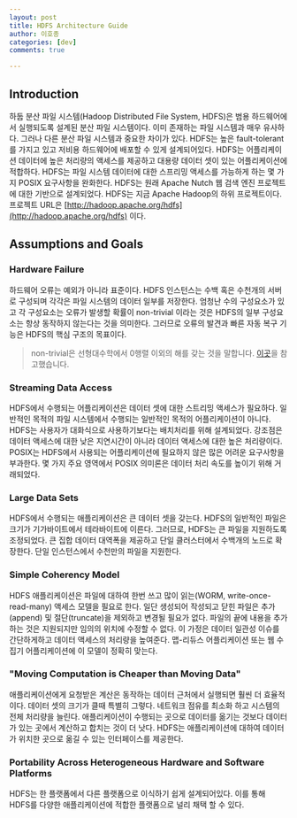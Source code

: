 ```yaml
---
layout: post
title: HDFS Architecture Guide
author: 이호종
categories: [dev]
comments: true

---
```


## Introduction

하둡 분산 파일 시스템(Hadoop Distributed File System, HDFS)은 범용 하드웨어에서 실행되도록 설계된 분산 파일 시스템이다. 이미 존재하는 파일 시스템과 매우 유사하다. 그러나 다른 분산 파일 시스템과 중요한 차이가 있다. HDFS는 높은 fault-tolerant를 가지고 있고 저비용 하드웨어에 배포할 수 있게 설계되어있다. HDFS는 어플리케이션 데이터에 높은 처리량의 액세스를 제공하고 대용량 데이터 셋이 있는 어플리케이션에 적합하다. HDFS는 파일 시스템 데이터에 대한 스프리밍 액세스를 가능하게 하는 몇 가지 POSIX 요구사항을 완화한다. HDFS는 원래 Apache Nutch 웹 검색 엔진 프로젝트에 대한 기반으로 설계되었다. HDFS는 지금 Apache Hadoop의 하위 프로젝트이다. 프로젝트 URL은 [http://hadoop.apache.org/hdfs](http://hadoop.apache.org/hdfs) 이다.

## Assumptions and Goals

### Hardware Failure

하드웨어 오류는 예외가 아니라 표준이다. HDFS 인스턴스는 수백 혹은 수천개의 서버로 구성되며 각각은 파일 시스템의 데이터 일부를 저장한다. 엄청난 수의 구성요소가 있고 각 구성요소는 오류가 발생할 확률이 non-trivial 이라는 것은 HDFS의 일부 구성요소는 항상 동작하지 않는다는 것을 의미한다. 그러므로 오류의 발견과 빠른 자동 복구 기능은 HDFS의 핵심 구조의 목표이다.

> non-trivial은 선형대수학에서 0행렬 이외의 해를 갖는 것을 말합니다. [이곳](http://blog.naver.com/nakta80/102117770)을 참고했습니다.

### Streaming Data Access

HDFS에서 수행되는 어플리케이션은 데이터 셋에 대한 스트리밍 액세스가 필요하다. 일반적인 목적의 파일 시스템에서 수행되는 일반적인 목적의 어플리케이션이 아니다. HDFS는 사용자가 대화식으로 사용하기보다는 배치처리를 위해 설계되었다. 강조점은 데이터 액세스에 대한 낮은 지연시간이 아니라 데이터 액세스에 대한 높은 처리량이다. POSIX는 HDFS에서 사용되는 어플리케이션에 필요하지 않은 많은 어려운 요구사항을 부과한다. 몇 가지 주요 영역에서 POSIX 의미론은 데이터 처리 속도를 높이기 위해 거래되었다.

### Large Data Sets

HDFS에서 수행되는 애플리케이션은 큰 데이터 셋을 갖는다. HDFS의 일반적인 파일은 크기가 기가바이트에서 테라바이트에 이른다. 그러므로, HDFS는 큰 파일을 지원하도록 조정되었다. 큰 집합 데이터 대역폭을 제공하고 단일 클러스터에서 수백개의 노드로 확장한다. 단일 인스턴스에서 수천만의 파일을 지원한다.

### Simple Coherency Model

HDFS 애플리케이션은 파일에 대하여 한번 쓰고 많이 읽는(WORM, write-once-read-many) 액세스 모델을 필요로 한다. 일단 생성되어 작성되고 닫힌 파일은 추가(append) 및 절단(truncate)을 제외하고 변경될 필요가 없다. 파일의 끝에 내용을 추가하는 것은 지원되지만 임의의 위치에 수정할 수 없다. 이 가정은 데이터 일관성 이슈를 간단하게하고 데이터 액세스의 처리량을 높여준다. 맵-리듀스 어플리케이션 또는 웹 수집기 어플리케이션에 이 모델이 정확히 맞는다.

### "Moving Computation is Cheaper than Moving Data"

애플리케이션에게 요청받은 계산은 동작하는 데이터 근처에서 실행되면 훨씬 더 효율적이다. 데이터 셋의 크기가 클때 특별히 그렇다. 네트워크 점유를 최소화 하고 시스템의 전체 처리량을 늘린다. 애플리케이션이 수행되는 곳으로 데이터를 옮기는 것보다 데이터가 있는 곳에서 계산하고 합치는 것이 더 낫다. HDFS는 애플리케이션에 대하여 데이터가 위치한 곳으로 옮길 수 있는 인터페이스를 제공한다.

### Portability Across Heterogeneous Hardware and Software Platforms

HDFS는 한 플랫폼에서 다른 플랫폼으로 이식하기 쉽게 설계되어있다. 이를 통해 HDFS를 다양한 애플리케이션에 적합한 플랫폼으로 널리 채택 할 수 있다.

